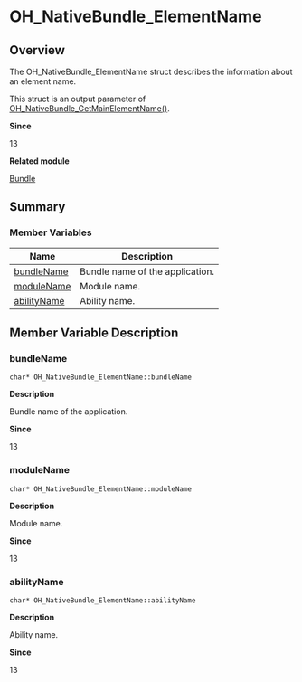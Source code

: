 # OH_NativeBundle_ElementName


## Overview

The OH_NativeBundle_ElementName struct describes the information about an element name.

This struct is an output parameter of [OH_NativeBundle_GetMainElementName()](_bundle.md#oh_nativebundle_getmainelementname).

**Since**

13

**Related module**

[Bundle](_bundle.md)


## Summary


### Member Variables

| Name| Description|
| -------- | -------- |
| [bundleName](#bundlename) | Bundle name of the application.|
| [moduleName](#modulename) | Module name.|
| [abilityName](#abilityname) | Ability name.|


## Member Variable Description


### bundleName


```
char* OH_NativeBundle_ElementName::bundleName
```

**Description**

Bundle name of the application.

**Since**

13


### moduleName


```
char* OH_NativeBundle_ElementName::moduleName
```

**Description**

Module name.

**Since**

13


### abilityName


```
char* OH_NativeBundle_ElementName::abilityName
```

**Description**

Ability name.

**Since**

13
